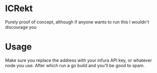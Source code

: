 # ICRekt

Purely proof of concept, although if anyone wants to run this I wouldn't discourage you

# Usage

Make sure you replace the address with your infura API key, or whatever node you use. After which run a go build and you'll be good to spam.